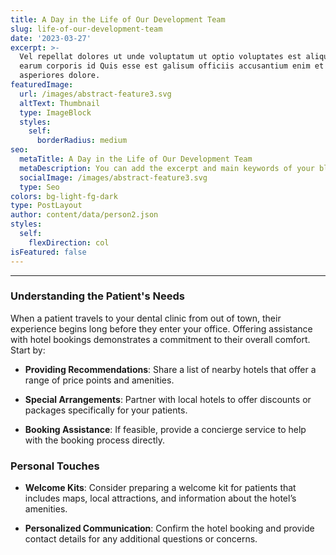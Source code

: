 ```yaml
---
title: A Day in the Life of Our Development Team
slug: life-of-our-development-team
date: '2023-03-27'
excerpt: >-
  Vel repellat dolores ut unde voluptatum ut optio voluptates est aliquid. Ut
  earum corporis id Quis esse est galisum officiis accusantium enim et
  asperiores dolore.
featuredImage:
  url: /images/abstract-feature3.svg
  altText: Thumbnail
  type: ImageBlock
  styles:
    self:
      borderRadius: medium
seo:
  metaTitle: A Day in the Life of Our Development Team
  metaDescription: You can add the excerpt and main keywords of your blog post here.
  socialImage: /images/abstract-feature3.svg
  type: Seo
colors: bg-light-fg-dark
type: PostLayout
author: content/data/person2.json
styles:
  self:
    flexDirection: col
isFeatured: false
---
```

****

### **Understanding the Patient's Needs**

When a patient travels to your dental clinic from out of town, their experience begins long before they enter your office. Offering assistance with hotel bookings demonstrates a commitment to their overall comfort. Start by:

*   **Providing Recommendations**: Share a list of nearby hotels that offer a range of price points and amenities.

*   **Special Arrangements**: Partner with local hotels to offer discounts or packages specifically for your patients.

*   **Booking Assistance**: If feasible, provide a concierge service to help with the booking process directly.

### **Personal Touches**

*   **Welcome Kits**: Consider preparing a welcome kit for patients that includes maps, local attractions, and information about the hotel’s amenities.

*   **Personalized Communication**: Confirm the hotel booking and provide contact details for any additional questions or concerns.

